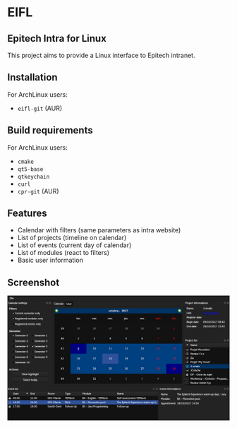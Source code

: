 # EIFL
## Epitech Intra for Linux

This project aims to provide a Linux interface to Epitech intranet.

## Installation

For ArchLinux users:

- `eifl-git` (AUR)

## Build requirements

For ArchLinux users:

- `cmake`
- `qt5-base`
- `qtkeychain`
- `curl`
- `cpr-git` (AUR)

## Features

- Calendar with filters (same parameters as intra website)
- List of projects (timeline on calendar)
- List of events (current day of calendar)
- List of modules (react to filters)
- Basic user information

## Screenshot

![EIFL screenshot](/res/misc/screenshot.png?raw=true)

